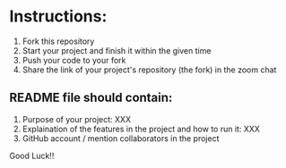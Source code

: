 # Instructions:
1. Fork this repository
2. Start your project and finish it within the given time
3. Push your code to your fork
4. Share the link of your project's repository (the fork) in the zoom chat 

## **README file should contain:**
1. Purpose of your project: XXX
2. Explaination of the features in the project and how to run it: XXX 
3. GitHub account / mention collaborators in the project

Good Luck!!
